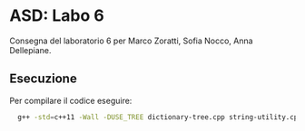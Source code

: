 
# ASD: Labo 6

Consegna del laboratorio 6 per Marco Zoratti, Sofia Nocco, Anna Dellepiane.



## Esecuzione

Per compilare il codice eseguire:

```bash
  g++ -std=c++11 -Wall -DUSE_TREE dictionary-tree.cpp string-utility.cpp dictionary-main.cpp
```

